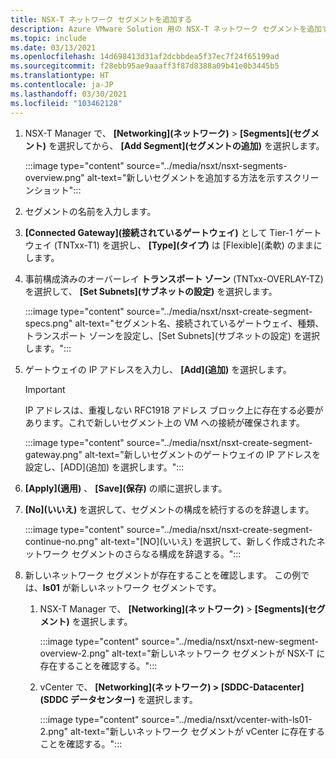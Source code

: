 ```yaml
---
title: NSX-T ネットワーク セグメントを追加する
description: Azure VMware Solution 用の NSX-T ネットワーク セグメントを追加する手順。
ms.topic: include
ms.date: 03/13/2021
ms.openlocfilehash: 14d698413d31af2dcbbdea5f37ec7f24f65199ad
ms.sourcegitcommit: f28ebb95ae9aaaff3f87d8388a09b41e0b3445b5
ms.translationtype: HT
ms.contentlocale: ja-JP
ms.lasthandoff: 03/30/2021
ms.locfileid: "103462128"
---
```

<!-- Used in manage-dhcp.md and tutorial-nsx-t-network-segment.md -->

1. NSX-T Manager で、 **[Networking]\(ネットワーク\)**  >  **[Segments]\(セグメント\)** を選択してから、 **[Add Segment]\(セグメントの追加\)** を選択します。 

   :::image type="content" source="../media/nsxt/nsxt-segments-overview.png" alt-text="新しいセグメントを追加する方法を示すスクリーンショット":::

1. セグメントの名前を入力します。

1. **[Connected Gateway]\(接続されているゲートウェイ\)** として Tier-1 ゲートウェイ (TNTxx-T1) を選択し、 **[Type]\(タイプ\)** は [Flexible]\(柔軟\) のままにします。

1. 事前構成済みのオーバーレイ **トランスポート ゾーン** (TNTxx-OVERLAY-TZ) を選択して、 **[Set Subnets]\(サブネットの設定\)** を選択します。 

   :::image type="content" source="../media/nsxt/nsxt-create-segment-specs.png" alt-text="セグメント名、接続されているゲートウェイ、種類、トランスポート ゾーンを設定し、[Set Subnets]\(サブネットの設定\) を選択します。":::

1. ゲートウェイの IP アドレスを入力し、 **[Add]\(追加\)** を選択します。 

   >[!IMPORTANT]
   >IP アドレスは、重複しない RFC1918 アドレス ブロック上に存在する必要があります。これで新しいセグメント上の VM への接続が確保されます。

   :::image type="content" source="../media/nsxt/nsxt-create-segment-gateway.png" alt-text="新しいセグメントのゲートウェイの IP アドレスを設定し、[ADD]\(追加\) を選択します。":::

1. **[Apply]\(適用\)** 、 **[Save]\(保存\)** の順に選択します。

1. **[No]\(いいえ\)** を選択して、セグメントの構成を続行するのを辞退します。 

   :::image type="content" source="../media/nsxt/nsxt-create-segment-continue-no.png" alt-text="[NO]\(いいえ\) を選択して、新しく作成されたネットワーク セグメントのさらなる構成を辞退する。":::

1. 新しいネットワーク セグメントが存在することを確認します。 この例では、**ls01** が新しいネットワーク セグメントです。

   1. NSX-T Manager で、 **[Networking]\(ネットワーク\)**  >  **[Segments]\(セグメント\)** を選択します。 

      :::image type="content" source="../media/nsxt/nsxt-new-segment-overview-2.png" alt-text="新しいネットワーク セグメントが NSX-T に存在することを確認する。":::

   1. vCenter で、 **[Networking]\(ネットワーク\) > [SDDC-Datacenter]\(SDDC データセンター\)** を選択します。

      :::image type="content" source="../media/nsxt/vcenter-with-ls01-2.png" alt-text="新しいネットワーク セグメントが vCenter に存在することを確認する。":::